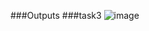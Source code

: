 ###Outputs
###task3
![image](https://github.com/user-attachments/assets/70e96092-51b3-4b93-82b7-f6339bdf45b1)

